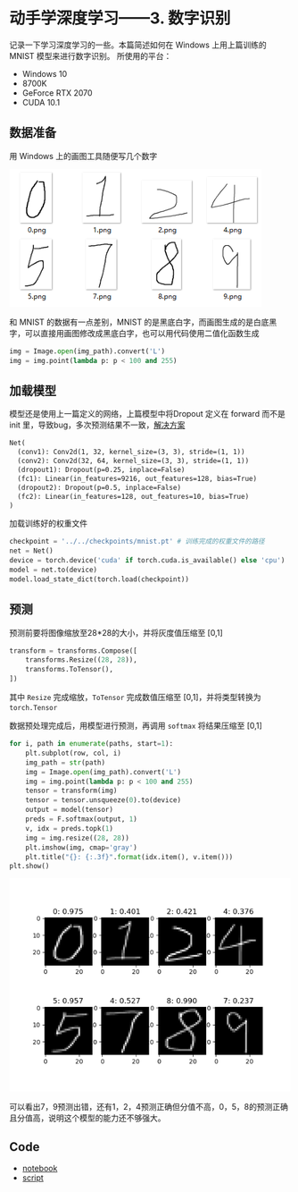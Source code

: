 # 动手学深度学习——3. 数字识别

记录一下学习深度学习的一些。本篇简述如何在 Windows 上用上篇训练的 MNIST 模型来进行数字识别。
所使用的平台：

- Windows 10
- 8700K
- GeForce RTX 2070
- CUDA 10.1

## 数据准备

用 Windows 上的画图工具随便写几个数字

![digital number](../pics/blog3-1.png)

和 MNIST 的数据有一点差别，MNIST 的是黑底白字，而画图生成的是白底黑字，可以直接用画图修改成黑底白字，也可以用代码使用二值化函数生成

```python
img = Image.open(img_path).convert('L')
img = img.point(lambda p: p < 100 and 255)
```

## 加载模型

模型还是使用上一篇定义的网络，上篇模型中将Dropout 定义在 forward 而不是 init 里，导致bug，多次预测结果不一致，[解决方案](https://stackoverflow.com/questions/53879727/pytorch-how-to-deactivate-dropout-in-evaluation-mode)

```shell
Net(
  (conv1): Conv2d(1, 32, kernel_size=(3, 3), stride=(1, 1))
  (conv2): Conv2d(32, 64, kernel_size=(3, 3), stride=(1, 1))
  (dropout1): Dropout(p=0.25, inplace=False)
  (fc1): Linear(in_features=9216, out_features=128, bias=True)
  (dropout2): Dropout(p=0.5, inplace=False)
  (fc2): Linear(in_features=128, out_features=10, bias=True)
)
```

加载训练好的权重文件

```python
checkpoint = '../../checkpoints/mnist.pt' # 训练完成的权重文件的路径
net = Net()
device = torch.device('cuda' if torch.cuda.is_available() else 'cpu')
model = net.to(device)
model.load_state_dict(torch.load(checkpoint))
```

## 预测

预测前要将图像缩放至28*28的大小，并将灰度值压缩至 [0,1]

```python
transform = transforms.Compose([
	transforms.Resize((28, 28)),
    transforms.ToTensor(),
])
```

其中 `Resize` 完成缩放，`ToTensor` 完成数值压缩至 [0,1]，并将类型转换为 `torch.Tensor`

数据预处理完成后，用模型进行预测，再调用 `softmax` 将结果压缩至 [0,1]

```python
for i, path in enumerate(paths, start=1):
    plt.subplot(row, col, i)
    img_path = str(path)
    img = Image.open(img_path).convert('L')
    img = img.point(lambda p: p < 100 and 255)
    tensor = transform(img)
    tensor = tensor.unsqueeze(0).to(device)
    output = model(tensor)
    preds = F.softmax(output, 1)
    v, idx = preds.topk(1)
    img = img.resize((28, 28))
    plt.imshow(img, cmap='gray')
	plt.title("{}: {:.3f}".format(idx.item(), v.item()))
plt.show()
```

![result](../pics/blog3-2.png)

可以看出7，9预测出错，还有1，2，4预测正确但分值不高，0，5，8的预测正确且分值高，说明这个模型的能力还不够强大。

## Code

- [notebook](../code/3.DigitalRecognition/digital_recognition.ipynb)
- [script](../code/3.DigitalRecognition/digital_recognition.py)